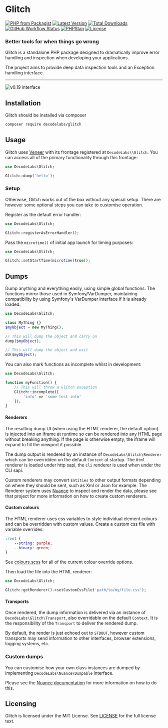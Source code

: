 # Glitch

[![PHP from Packagist](https://img.shields.io/packagist/php-v/decodelabs/glitch?style=flat)](https://packagist.org/packages/decodelabs/glitch)
[![Latest Version](https://img.shields.io/packagist/v/decodelabs/glitch.svg?style=flat)](https://packagist.org/packages/decodelabs/glitch)
[![Total Downloads](https://img.shields.io/packagist/dt/decodelabs/glitch.svg?style=flat)](https://packagist.org/packages/decodelabs/glitch)
[![GitHub Workflow Status](https://img.shields.io/github/actions/workflow/status/decodelabs/glitch/integrate.yml?branch=develop)](https://github.com/decodelabs/glitch/actions/workflows/integrate.yml)
[![PHPStan](https://img.shields.io/badge/PHPStan-enabled-44CC11.svg?longCache=true&style=flat)](https://github.com/phpstan/phpstan)
[![License](https://img.shields.io/packagist/l/decodelabs/glitch?style=flat)](https://packagist.org/packages/decodelabs/glitch)

### Better tools for when things go wrong

Glitch is a standalone PHP package designed to dramatically improve error handling and inspection when developing your applications.

The project aims to provide deep data inspection tools and an Exception handling interface.

---

![v0.19 interface](docs/v0.19.png)


## Installation
Glitch should be installed via composer

```bash
composer require decodelabs/glitch
```

## Usage

Glitch uses [Veneer](https://github.com/decodelabs/veneer) with its frontage registered at `DecodeLabs\\Glitch`.
You can access all of the primary functionality through this frontage:

```php
use DecodeLabs\Glitch;

Glitch::dump('hello');
```

### Setup

Otherwise, Glitch works out of the box without any special setup.
There are however some optional steps you can take to customise operation.


Register as the default error handler:

```php
use DecodeLabs\Glitch;

Glitch::registerAsErrorHandler();
```

Pass the `microtime()` of initial app launch for timing purposes:

```php
use DecodeLabs\Glitch;

Glitch::setStartTime(microtime(true));
```

## Dumps
Dump anything and everything easily, using simple global functions.
The functions mirror those used in Symfony/VarDumper, maintaining compatibility by using Symfony's VarDumper interface if it is already loaded.

```php
use DecodeLabs\Glitch;

class MyThing {}
$myObject = new MyThing();

// This will dump the object and carry on
dump($myObject);

// This will dump the object and exit
dd($myObject);
```

You can also mark functions as incomplete whilst in development:
```php
use DecodeLabs\Glitch;

function myFunction() {
    // This will throw a Glitch exception
    Glitch::incomplete([
        'info' => 'some test info'
    ]);
}
```

#### Renderers
The resulting dump UI (when using the HTML renderer, the default option) is injected into an iframe at runtime so can be rendered into any HTML page without breaking anything. If the page is otherwise empty, the iframe will expand to fill the viewport if possible.

The dump output is rendered by an instance of `DecodeLabs\Glitch\Renderer` which can be overridden on the default `Context` at startup. The `Html` renderer is loaded under http sapi, the `Cli` renderer is used when under the CLI sapi.

Custom renderers may convert `Entities` to other output formats depending on where they should be sent, such as Xml or Json for example. The Renderer system uses [Nuance](https://github.com/decodelabs/nuance) to inspect and render the data, please see that project for more information on how to create custom renderers.

#### Custom colours
The HTML renderer uses css variables to style individual element colours and can be overridden with custom values.
Create a custom css file with variable overrides:

```css
:root {
    --string: purple;
    --binary: green;
}
```

See [colours.scss](./zest/src/sass/global/_colors.scss) for all of the current colour override options.

Then load the file into the HTML renderer:

```php
use DecodeLabs\Glitch;

Glitch::getRenderer()->setCustomCssFile('path/to/my/file.css');
```

#### Transports
Once rendered, the dump information is delivered via an instance of `DecodeLabs\Glitch\Transport`, also overridable on the default `Context`. It is the responsibility of the `Transport` to deliver the rendered dump.

By default, the render is just echoed out to `STDOUT`, however custom transports may send information to other interfaces, browser extensions, logging systems, etc.


### Custom dumps
You can customise how your own class instances are dumped by implementing `DecodeLabs\Nuance\Dumpable` interface.

Please see the [Nuance documentation](https://github.com/decodelabs/nuance?tab=readme-ov-file#custom-dumps) for more information on how to do this.


## Licensing
Glitch is licensed under the MIT License. See [LICENSE](./LICENSE) for the full license text.
